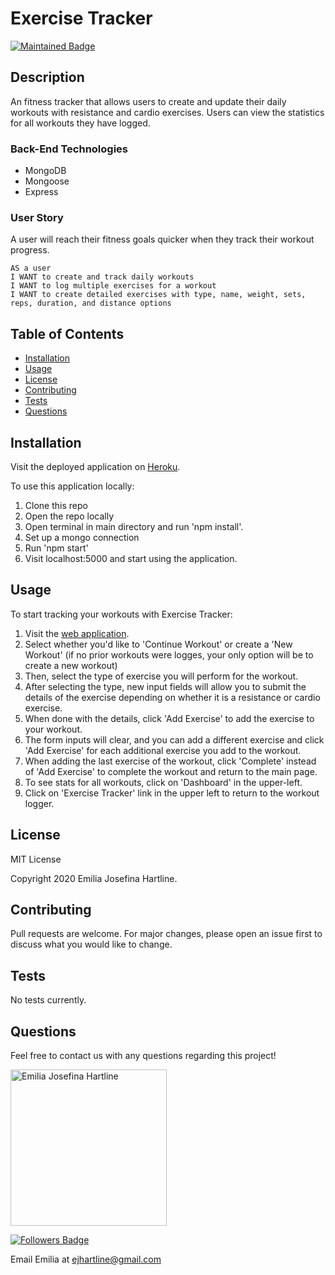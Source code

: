  
  # Exercise Tracker

  [![Maintained Badge](https://img.shields.io/badge/Maintained%3F-yes-green.svg)](https://github.com/emijoha)

  ## Description

  An fitness tracker that allows users to create and update their daily workouts with resistance and cardio exercises. Users can view the statistics for all workouts they have logged.

  ### Back-End Technologies

  * MongoDB
  * Mongoose
  * Express

  ### User Story

  A user will reach their fitness goals quicker when they track their workout progress.

  ```
  AS a user
  I WANT to create and track daily workouts
  I WANT to log multiple exercises for a workout
  I WANT to create detailed exercises with type, name, weight, sets, reps, duration, and distance options
  ```
  
  ## Table of Contents

  * [Installation](#installation)
  * [Usage](#usage)
  * [License](#license)
  * [Contributing](#contributing)
  * [Tests](#tests)
  * [Questions](#questions)

  ## Installation

  Visit the deployed application on [Heroku](github.com/emijoha).

  To use this application locally:  

  1. Clone this repo
  2. Open the repo locally
  3. Open terminal in main directory and run 'npm install'.
  4. Set up a mongo connection
  5. Run 'npm start'
  6. Visit localhost:5000 and start using the application.

  ## Usage

  To start tracking your workouts with Exercise Tracker:  
  1. Visit the [web application]().
  2. Select whether you'd like to 'Continue Workout' or create a 'New Workout' (if no prior workouts were logges, your only option will be to create a new workout)
  3. Then, select the type of exercise you will perform for the workout.
  4. After selecting the type, new input fields will allow you to submit the details of the exercise depending on whether it is a resistance or cardio exercise.
  5. When done with the details, click 'Add Exercise' to add the exercise to your workout.
  6. The form inputs will clear, and you can add a different exercise and click 'Add Exercise' for each additional exercise you add to the workout.
  7. When adding the last exercise of the workout, click 'Complete' instead of 'Add Exercise' to complete the workout and return to the main page.
  6. To see stats for all workouts, click on 'Dashboard' in the upper-left.
  7. Click on 'Exercise Tracker' link in the upper left to return to the workout logger.

  ## License

  MIT License

  Copyright 2020 Emilia Josefina Hartline.

  ## Contributing

  Pull requests are welcome. For major changes, please open an issue first to discuss what you would like to change.

  ## Tests

  No tests currently.

  ## Questions

  Feel free to contact us with any questions regarding this project!

  <img src="https://avatars0.githubusercontent.com/u/60240293?v=4" alt="Emilia Josefina Hartline" width="250"/>
  
  [![Followers Badge](https://img.shields.io/badge/Followers-8-yellow)](https://github.com/emijoha)

  Email Emilia at ejhartline@gmail.com 
  